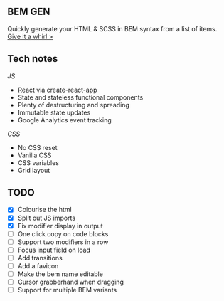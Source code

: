 ## BEM GEN

Quickly generate your HTML & SCSS in BEM syntax from a list of items.
[Give it a whirl >](https://bemgen.benrogerson.com.au)

## Tech notes

*JS*

- React via create-react-app
- State and stateless functional components
- Plenty of destructuring and spreading
- Immutable state updates
- Google Analytics event tracking

*CSS*

- No CSS reset
- Vanilla CSS
- CSS variables
- Grid layout

## TODO

- [x] Colourise the html
- [x] Split out JS imports
- [x] Fix modifier display in output
- [ ] One click copy on code blocks
- [ ] Support two modifiers in a row
- [ ] Focus input field on load
- [ ] Add transitions
- [ ] Add a favicon
- [ ] Make the bem name editable
- [ ] Cursor grabberhand when dragging
- [ ] Support for multiple BEM variants
